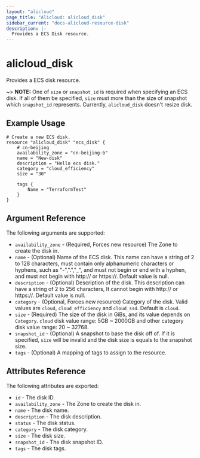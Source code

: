 ```yaml
---
layout: "alicloud"
page_title: "Alicloud: alicloud_disk"
sidebar_current: "docs-alicloud-resource-disk"
description: |-
  Provides a ECS Disk resource.
---
```


# alicloud\_disk

Provides a ECS disk resource.

~> **NOTE:** One of `size` or `snapshot_id` is required when specifying an ECS disk. If all of them be specified, `size` must more than the size of snapshot which `snapshot_id` represents. Currently, `alicloud_disk` doesn't resize disk.

## Example Usage

```
# Create a new ECS disk.
resource "alicloud_disk" "ecs_disk" {
    # cn-beijing
    availability_zone = "cn-beijing-b"
    name = "New-disk"
    description = "Hello ecs disk."
    category = "cloud_efficiency"
    size = "30"

    tags {
        Name = "TerraformTest"
    }
}
```
## Argument Reference

The following arguments are supported:

* `availability_zone` - (Required, Forces new resource) The Zone to create the disk in.
* `name` - (Optional) Name of the ECS disk. This name can have a string of 2 to 128 characters, must contain only alphanumeric characters or hyphens, such as "-",".","_", and must not begin or end with a hyphen, and must not begin with http:// or https://. Default value is null.
* `description` - (Optional) Description of the disk. This description can have a string of 2 to 256 characters, It cannot begin with http:// or https://. Default value is null.
* `category` - (Optional, Forces new resource) Category of the disk. Valid values are `cloud`, `cloud_efficiency` and `cloud_ssd`. Default is `cloud`.
* `size` - (Required) The size of the disk in GiBs, and its value depends on `Category`. `cloud` disk value range: 5GB ~ 2000GB and other category disk value range: 20 ~ 32768.
* `snapshot_id` - (Optional) A snapshot to base the disk off of. If it is specified, `size` will be invalid and the disk size is equals to the snapshot size.
* `tags` - (Optional) A mapping of tags to assign to the resource.

## Attributes Reference

The following attributes are exported:

* `id` - The disk ID.
* `availability_zone` - The Zone to create the disk in.
* `name` - The disk name.
* `description` - The disk description.
* `status` - The disk status.
* `category` - The disk category.
* `size` - The disk size.
* `snapshot_id` - The disk snapshot ID.
* `tags` - The disk tags.